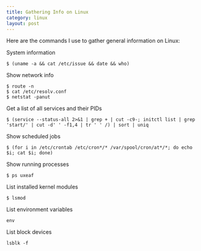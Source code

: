 ```yaml
---
title: Gathering Info on Linux
category: linux
layout: post
---
```


Here are the commands I use to gather general information on Linux:

System information
```
$ (uname -a && cat /etc/issue && date && who)
```

Show network info
```
$ route -n
$ cat /etc/resolv.conf
$ netstat -panut
```

Get a list of all services and their PIDs
```
$ (service --status-all 2>&1 | grep + | cut -c9-; initctl list | grep 'start/' | cut -d' ' -f1,4 | tr ' ' /) | sort | uniq
```

Show scheduled jobs
```
$ (for i in /etc/crontab /etc/cron*/* /var/spool/cron/at*/*; do echo $i; cat $i; done)
```

Show running processes
```
$ ps uxeaf
```

List installed kernel modules
```
$ lsmod
```

List environment variables
```
env
```

List block devices
```
lsblk -f
```
